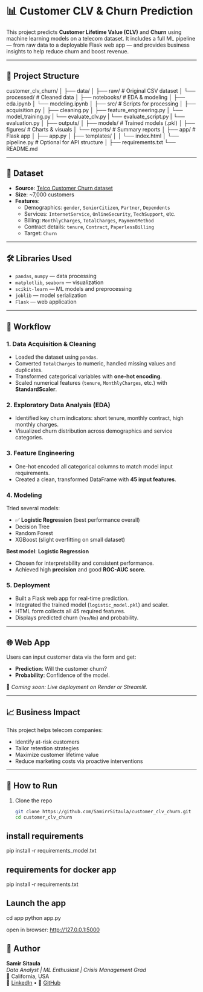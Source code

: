 # 📊 Customer CLV & Churn Prediction

This project predicts **Customer Lifetime Value (CLV)** and **Churn** using machine learning models on a telecom dataset. It includes a full ML pipeline — from raw data to a deployable Flask web app — and provides business insights to help reduce churn and boost revenue.

---

## 📁 Project Structure

customer_clv_churn/
│
├── data/
│ ├── raw/ # Original CSV dataset
│ └── processed/ # Cleaned data
│
├── notebooks/ # EDA & modeling
│ ├── eda.ipynb
│ └── modeling.ipynb
│
├── src/ # Scripts for processing
│ ├── acquisition.py
│ ├── cleaning.py
│ ├── feature_engineering.py
│ └── model_training.py
| └── evaluate_clv.py
| └── evaluate_script.py
| └── evaluation.py
│
├── outputs/
│ ├── models/ # Trained models (.pkl)
│ ├── figures/ # Charts & visuals
│ └── reports/ # Summary reports
│
├── app/ # Flask app
│ ├── app.py
│ ├── templates/
│ │ └── index.html
│ └── pipeline.py # Optional for API structure
│
├── requirements.txt
└── README.md




---

## 📂 Dataset

- **Source**: [Telco Customer Churn dataset](https://www.kaggle.com/blastchar/telco-customer-churn)
- **Size**: ~7,000 customers
- **Features**:
  - Demographics: `gender`, `SeniorCitizen`, `Partner`, `Dependents`
  - Services: `InternetService`, `OnlineSecurity`, `TechSupport`, etc.
  - Billing: `MonthlyCharges`, `TotalCharges`, `PaymentMethod`
  - Contract details: `tenure`, `Contract`, `PaperlessBilling`
  - Target: `Churn`

---

## 🛠️ Libraries Used

- `pandas`, `numpy` — data processing  
- `matplotlib`, `seaborn` — visualization  
- `scikit-learn` — ML models and preprocessing  
- `joblib` — model serialization  
- `Flask` — web application  

---

## 🔄 Workflow

### 1. **Data Acquisition & Cleaning**
- Loaded the dataset using `pandas`.
- Converted `TotalCharges` to numeric, handled missing values and duplicates.
- Transformed categorical variables with **one-hot encoding**.
- Scaled numerical features (`tenure`, `MonthlyCharges`, etc.) with **StandardScaler**.

### 2. **Exploratory Data Analysis (EDA)**
- Identified key churn indicators: short tenure, monthly contract, high monthly charges.
- Visualized churn distribution across demographics and service categories.

### 3. **Feature Engineering**
- One-hot encoded all categorical columns to match model input requirements.
- Created a clean, transformed DataFrame with **45 input features**.

### 4. **Modeling**
Tried several models:
- ✅ **Logistic Regression** (best performance overall)
- Decision Tree
- Random Forest
- XGBoost (slight overfitting on small dataset)

**Best model**: **Logistic Regression**
- Chosen for interpretability and consistent performance.
- Achieved high **precision** and good **ROC-AUC score**.

### 5. **Deployment**
- Built a Flask web app for real-time prediction.
- Integrated the trained model (`logistic_model.pkl`) and scaler.
- HTML form collects all 45 required features.
- Displays predicted churn (`Yes`/`No`) and probability.

---

## 🌐 Web App

Users can input customer data via the form and get:
- **Prediction**: Will the customer churn?
- **Probability**: Confidence of the model.

🔗 _Coming soon: Live deployment on Render or Streamlit._

---

## 📈 Business Impact

This project helps telecom companies:
- Identify at-risk customers
- Tailor retention strategies
- Maximize customer lifetime value
- Reduce marketing costs via proactive interventions

---

## 🚀 How to Run

1. Clone the repo  
   ```bash
   git clone https://github.com/SamirrSitaula/customer_clv_churn.git
   cd customer_clv_churn

## install requirements

pip install -r requirements_model.txt

## requirements for docker app
pip install -r requirements.txt

## Launch the app
cd app
python app.py

open in browser: http://127.0.0.1:5000

## 👤 Author

**Samir Sitaula**  
_Data Analyst \| ML Enthusiast \| Crisis Management Grad_  
📍 California, USA  
🔗 [LinkedIn](https://www.linkedin.com/in/Whoissamir) • 🐙 [GitHub](https://github.com/SamirrSitaula)
